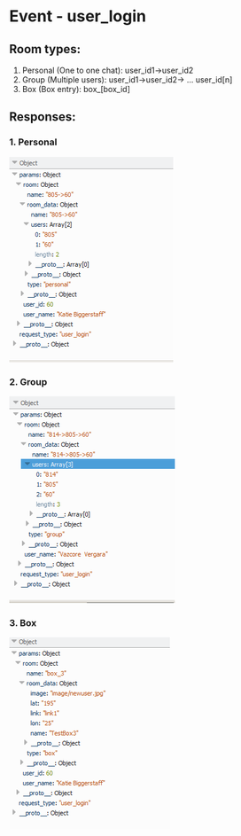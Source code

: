 # Event - user_login

## Room types:

1. Personal (One to one chat): user_id1->user_id2
2. Group (Multiple users): user_id1->user_id2-> ... user_id[n] 
3. Box (Box entry): box_[box_id]

## Responses:

### 1. Personal
![Image](https://github.com/Framelocker/framelocker_api/blob/master/docs/user_login3.png)

### 2. Group
![Image](https://github.com/Framelocker/framelocker_api/blob/master/docs/user_login2.png)

### 3. Box
![Image](https://github.com/Framelocker/framelocker_api/blob/master/docs/user_login1.png)
